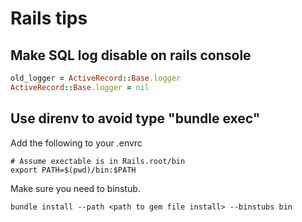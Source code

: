 # Rails tips

## Make SQL log disable on rails console

```ruby
old_logger = ActiveRecord::Base.logger
ActiveRecord::Base.logger = nil
```

## Use direnv to avoid type "bundle exec"

Add the following to your .envrc

```shell
# Assume exectable is in Rails.root/bin
export PATH=$(pwd)/bin:$PATH
```

Make sure you need to binstub.

```shell
bundle install --path <path to gem file install> --binstubs bin
```
